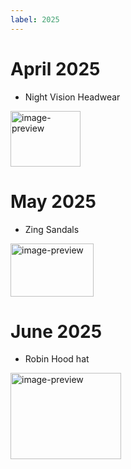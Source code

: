 ```yaml
---
label: 2025
---
```

# April 2025

- Night Vision Headwear
<img width="112" height="89" alt="image-preview" src="https://github.com/user-attachments/assets/50a6eed7-7362-46e4-9481-30c45f6d4ad8" />


# May 2025

- Zing Sandals
<img width="133" height="85" alt="image-preview" src="https://github.com/user-attachments/assets/61a3684e-ed9b-4a25-a37e-d85de2fd75da" />


# June 2025

- Robin Hood hat
<img width="177" height="138" alt="image-preview" src="https://github.com/user-attachments/assets/498d9188-b7d1-4ac5-9b99-60cdceb6fdad" />
